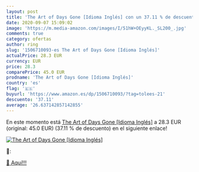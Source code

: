 ```yaml
---
layout: post
title: 'The Art of Days Gone [Idioma Inglés] con un 37.11 % de descuento'
date: 2020-09-07 15:09:02
image: 'https://m.media-amazon.com/images/I/51hW+OEyyKL._SL200_.jpg'
comments: true
category: ofertas
author: ring
slug: '1506710093-es The Art of Days Gone [Idioma Inglés]'
actualPrice: 28.3 EUR
currency: EUR
price: 28.3
comparePrice: 45.0 EUR
prodname: 'The Art of Days Gone [Idioma Inglés]'
country: 'es'
flag: '🇪🇸'
buyurl: 'https://www.amazon.es/dp/1506710093/?tag=tolees-21'
descuento: '37.11'
average: '26.637142857142855'
---
```


En este momento está [The Art of Days Gone [Idioma Inglés]](https://www.amazon.es/dp/1506710093/?tag=tolees-21) a 28.3 EUR (original: 45.0 EUR) (37.11 %  de descuento) en el siguiente enlace!

[![The Art of Days Gone [Idioma Inglés]](https://m.media-amazon.com/images/I/51hW+OEyyKL._SL200_.jpg)](https://www.amazon.es/dp/1506710093/?tag=tolees-21)

🔎:


[🛒 Aquí!!!](https://www.amazon.es/dp/1506710093/?tag=tolees-21)
